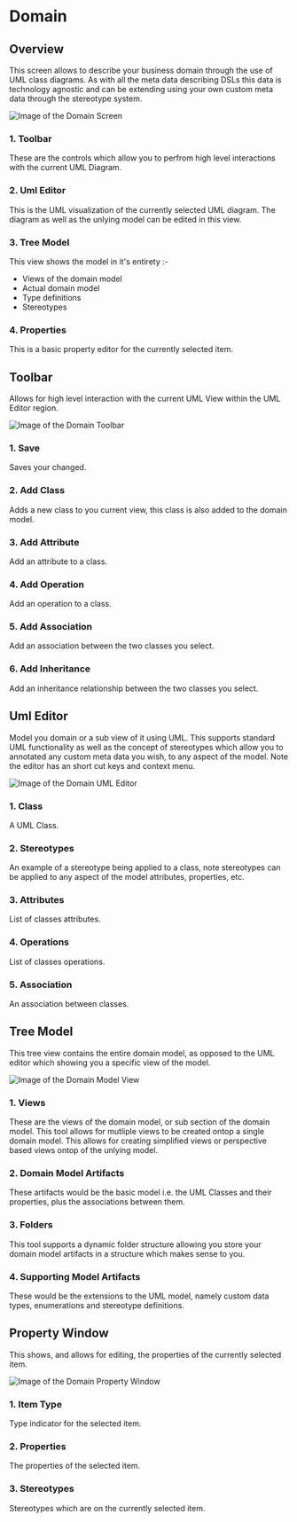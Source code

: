 # Domain

## Overview

This screen allows to describe your business domain through the use of UML class diagrams. As with all the meta data describing DSLs this data is technology agnostic and can be extending using your own custom meta data through the stereotype system. 

![Image of the Domain Screen](../../images/UserManual/Domain.png)

### 1. Toolbar
These are the controls which allow you to perfrom high level interactions with the current UML Diagram. 

### 2. Uml Editor
This is the UML visualization of the currently selected UML diagram. The diagram as well as the unlying model can be edited in this view. 

### 3. Tree Model
This view shows the model in it's entirety :-
- Views of the domain model
- Actual domain model
- Type definitions
- Stereotypes

### 4. Properties
This is a basic property editor for the currently selected item.

## Toolbar

Allows for high level interaction with the current UML View within the UML Editor region.

![Image of the Domain Toolbar](../../images/UserManual/DomainToolbar.png)

### 1. Save
Saves your changed.

### 2. Add Class
Adds a new class to you current view, this class is also added to the domain model.

### 3. Add Attribute
Add an attribute to a class.

### 4. Add Operation
Add an operation to a class.

### 5. Add Association
Add an association between the two classes you select.

### 6. Add Inheritance
Add an inheritance relationship between the two classes you select.

## Uml Editor

Model you domain or a sub view of it using UML. This supports standard UML functionality as well as the concept of stereotypes which allow you to annotated any custom meta data you wish, to any aspect of the model. Note the editor has an short cut keys and context menu.

![Image of the Domain UML Editor](../../images/UserManual/DomainModeler.png)

### 1. Class
A UML Class.

### 2. Stereotypes
An example of a stereotype being applied to a class, note stereotypes can be applied to any aspect of the model attributes, properties, etc.

### 3. Attributes
List of classes attributes.

### 4. Operations
List of classes operations.

### 5. Association
An association between classes.

## Tree Model

This tree view contains the entire domain model, as opposed to the UML editor which showing you a specific view of the model.

![Image of the Domain Model View](../../images/UserManual/DomainModelView.png)

### 1. Views
These are the views of the domain model, or sub section of the domain model. This tool allows for mutliple views to be created ontop a single domain model. This allows for creating simplified views or perspective based views ontop of the unlying model.

### 2. Domain Model Artifacts
These artifacts would be the basic model i.e. the UML Classes and their properties, plus the associations between them.

### 3. Folders
This tool supports a dynamic folder structure allowing you store your domain model artifacts in a structure which makes sense to you. 

### 4. Supporting Model Artifacts
These would be the extensions to the UML model, namely custom data types, enumerations and stereotype definitions.

## Property Window

This shows, and allows for editing, the properties of the currently selected item.

![Image of the Domain Property Window](../../images/UserManual/DomainProperties.png)

### 1. Item Type
Type indicator for the selected item.

### 2. Properties
The properties of the selected item.

### 3. Stereotypes
Stereotypes which are on the currently selected item.
